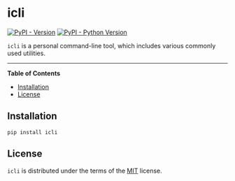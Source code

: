 # icli

[![PyPI - Version](https://img.shields.io/pypi/v/icli.svg)](https://pypi.org/project/icli)
[![PyPI - Python Version](https://img.shields.io/pypi/pyversions/icli.svg)](https://pypi.org/project/icli)

`icli` is a personal command-line tool, which includes various commonly used utilities.

-----

**Table of Contents**

- [Installation](#installation)
- [License](#license)

## Installation

```console
pip install icli
```

## License

`icli` is distributed under the terms of the [MIT](https://spdx.org/licenses/MIT.html) license.
